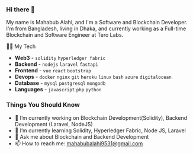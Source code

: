 ### Hi there 👋

<!--
**mahabubAlahi/mahabubAlahi** is a ✨ _special_ ✨ repository because its `README.md` (this file) appears on your GitHub profile.

Here are some ideas to get you started:

- 🔭 I’m currently working on ...
- 🌱 I’m currently learning ...
- 👯 I’m looking to collaborate on ...
- 🤔 I’m looking for help with ...
- 💬 Ask me about ...
- 📫 How to reach me: ...
- 😄 Pronouns: ...
- ⚡ Fun fact: ...
-->

My name is Mahabub Alahi, and I'm a Software and Blockchain Developer. I'm from Bangladesh, living in Dhaka, and currently working as a Full-time Blockchain and Software Engineer at Tero Labs. 

:technologist: My Tech

* **Web3** - `solidity` `hyperledger fabric`
* **Backend** - `nodejs` `laravel` `fastapi`
* **Frontend** - `vue` `react` `bootstrap`
* **Devops** - `docker` `nginx` `git` `heroku` `linux` `bash` `azure` `digitalocean`
* **Database** - `mysql` `postgresql` `mongodb`
* **Languages** - `javascript` `php` `python`

### Things You Should Know
- 🔭 I’m currently working on Blockchain Development(Solidity), Backend Development (Laravel, NodeJS)  
- 🌱 I’m currently learning Solidity, Hyperledger Fabric, Node JS, Laravel 
- 💬 Ask me about Blockchain and Backend Development 
- 📫 How to reach me: mahabubalahi9531@gmail.com 






